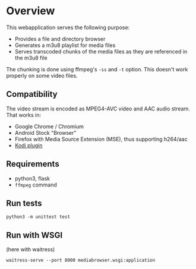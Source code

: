 # Overview

This webapplication serves the following purpose:

* Provides a file and directory browser
* Generates a m3u8 playlist for media files
* Serves transcoded chunks of the media files as they are referenced in the m3u8 file

The chunking is done using ffmpeg's `-ss` and `-t` option.
This doesn't work properly on some video files.

## Compatibility

The video stream is encoded as MPEG4-AVC video and AAC audio stream. That works in:

* Google Chrome / Chromium
* Android Stock "Browser"
* Firefox with Media Source Extension (MSE), thus supporting h264/aac
* [Kodi plugin](kodi-mediabrowser/)

## Requirements

* python3, flask
* `ffmpeg` command

## Run tests

    python3 -m unittest test

## Run with WSGI

(here with waitress)

    waitress-serve --port 8000 mediabrowser.wsgi:application
